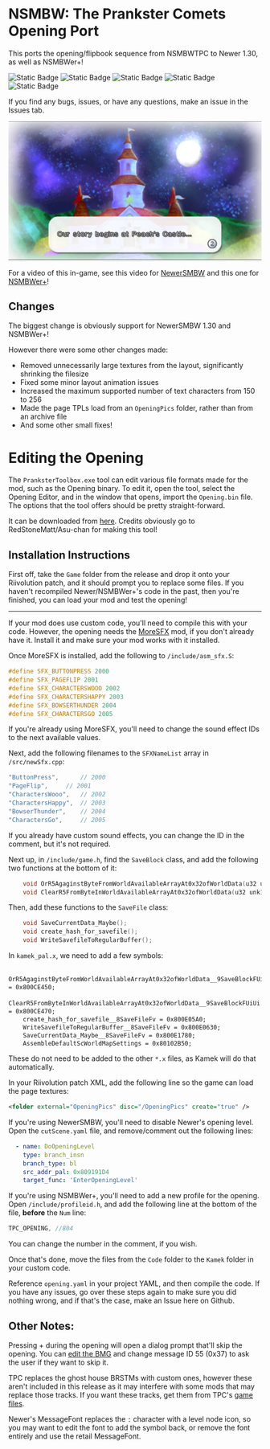 # NSMBW: The Prankster Comets Opening Port
This ports the opening/flipbook sequence from NSMBWTPC to Newer 1.30, as well as NSMBWer+!

![Static Badge](https://img.shields.io/badge/Version-1.0.0-default)
![Static Badge](https://img.shields.io/badge/Supports-NewerSMBW%20(1.3.0)-maroon)
![Static Badge](https://img.shields.io/badge/Supports-NSMBWer+-DCDC73)
![Static Badge](https://img.shields.io/badge/Modifies-Cutscenes-EF6031)
![Static Badge](https://img.shields.io/badge/Ported%20Feature-AA00AA)

If you find any bugs, issues, or have any questions, make an issue in the Issues tab.

![Screenshot of the first scene of the opening, showing Peach's Castle at night.](/TPC-Opening-Port/image.png)

For a video of this in-game, see this video for [NewerSMBW](https://youtu.be/MIpEEY4dcnI) and this one for [NSMBWer+](https://youtu.be/yuk37IsK4eU)!

## Changes
The biggest change is obviously support for NewerSMBW 1.30 and NSMBWer+!

However there were some other changes made:
- Removed unnecessarily large textures from the layout, significantly shrinking the filesize
- Fixed some minor layout animation issues
- Increased the maximum supported number of text characters from 150 to 256
- Made the page TPLs load from an `OpeningPics` folder, rather than from an archive file
- And some other small fixes!

# Editing the Opening
The `PranksterToolbox.exe` tool can edit various file formats made for the mod, such as the Opening binary.
To edit it, open the tool, select the Opening Editor, and in the window that opens, import the `Opening.bin` file. The options that
the tool offers should be pretty straight-forward.


It can be downloaded from [here][toolbox].
Credits obviously go to RedStoneMatt/Asu-chan for making this tool!


## Installation Instructions
First off, take the `Game` folder from the release and drop it onto your Riivolution patch, and it should prompt you to replace some files.
If you haven't recompiled Newer/NSMBWer+'s code in the past, then you're finished, you can load your mod and test the opening!

---
If your mod does use custom code, you'll need to compile this with your code. However, the opening needs the [MoreSFX][moresfx] mod, if you
don't already have it. Install it and make sure your mod works with it installed.

Once MoreSFX is installed, add the following to `/include/asm_sfx.S`:
```cpp
#define SFX_BUTTONPRESS 2000
#define SFX_PAGEFLIP 2001
#define SFX_CHARACTERSWOOO 2002
#define SFX_CHARACTERSHAPPY 2003
#define SFX_BOWSERTHUNDER 2004
#define SFX_CHARACTERSGO 2005
```
If you're already using MoreSFX, you'll need to change the sound effect IDs to the next available values.

Next, add the following filenames to the `SFXNameList` array in `/src/newSfx.cpp`:
```cpp
"ButtonPress",		// 2000
"PageFlip",		// 2001
"CharactersWooo",	// 2002
"CharactersHappy",	// 2003
"BowserThunder",	// 2004
"CharactersGo",		// 2005
```
If you already have custom sound effects, you can change the ID in the comment, but it's not required.

Next up, in `/include/game.h`, find the `SaveBlock` class, and add the following two functions at the bottom of it:
```cpp
    void OrR5AgaginstByteFromWorldAvailableArrayAt0x32ofWorldData(u32 unk1, u32 unk2);
    void ClearR5FromByteInWorldAvailableArrayAt0x32ofWorldData(u32 unk1, u32 unk2);
```
Then, add these functions to the `SaveFile` class:
```cpp
	void SaveCurrentData_Maybe();
	void create_hash_for_savefile();
	void WriteSavefileToRegularBuffer();
```

In `kamek_pal.x`, we need to add a few symbols:
```
    OrR5AgaginstByteFromWorldAvailableArrayAt0x32ofWorldData__9SaveBlockFUiUi = 0x800CE450;
	ClearR5FromByteInWorldAvailableArrayAt0x32ofWorldData__9SaveBlockFUiUi = 0x800CE470;
	create_hash_for_savefile__8SaveFileFv = 0x800E05A0;
	WriteSavefileToRegularBuffer__8SaveFileFv = 0x800E0630;
	SaveCurrentData_Maybe__8SaveFileFv = 0x800E1780;
	AssembleDefaultScWorldMapSettings = 0x80102B50;
```
These do not need to be added to the other `*.x` files, as Kamek will do that automatically.

In your Riivolution patch XML, add the following line so the game can load the page textures:
```xml
<folder external="OpeningPics" disc="/OpeningPics" create="true" />
```

If you're using NewerSMBW, you'll need to disable Newer's opening level. Open the `cutScene.yaml` file,
and remove/comment out the following lines:
```yaml
  - name: DoOpeningLevel
    type: branch_insn
    branch_type: bl
    src_addr_pal: 0x809191D4
    target_func: 'EnterOpeningLevel'
```

If you're using NSMBWer+, you'll need to add a new profile for the opening. Open `/include/profileid.h`, and
add the following line at the bottom of the file, **before** the `Num` line:
```cpp
TPC_OPENING, //804
```
You can change the number in the comment, if you wish.


Once that's done, move the files from the `Code` folder to the `Kamek` folder in your custom code.

Reference `opening.yaml` in your project YAML, and then compile the code. If you have any issues, go over
these steps again to make sure you did nothing wrong, and if that's the case, make an Issue here on Github.

## Other Notes:
Pressing + during the opening will open a dialog prompt that'll skip the opening. You can [edit the BMG][bmg]
and change message ID 55 (0x37) to ask the user if they want to skip it.

TPC replaces the ghost house BRSTMs with custom ones, however these aren't included in this release as it may
interfere with some mods that may replace those tracks. If you want these tracks, get them from TPC's [game files][tpc].

Newer's MessageFont replaces the `:` character with a level node icon, so you may want to edit the font to add the symbol back,
or remove the font entirely and use the retail MessageFont.

[toolbox]: https://github.com/Asu-chan/NSMBWThePranksterComets/raw/refs/heads/clang-no-translations/PranksterToolbox/PranksterToolbox/bin/Release/PranksterToolbox.exe
[moresfx]: https://github.com/Developers-Collective/NSMBW-Custom-Sprites/releases/tag/MoreSFX
[bmg]: https://horizon.miraheze.org/wiki/Game_Text_Editing#BMG_Text_Editing
[tpc]: https://drive.google.com/file/d/11UPNLxT45MTsbRYdXjAEgHRMXuQ9SKNd/view?usp=sharing